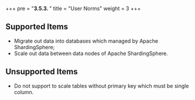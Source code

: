 +++
pre = "<b>3.5.3. </b>"
title = "User Norms"
weight = 3
+++

## Supported Items

* Migrate out data into databases which managed by Apache ShardingSphere;
* Scale out data between data nodes of Apache ShardingSphere.

## Unsupported Items

* Do not support to scale tables without primary key which must be single column.
